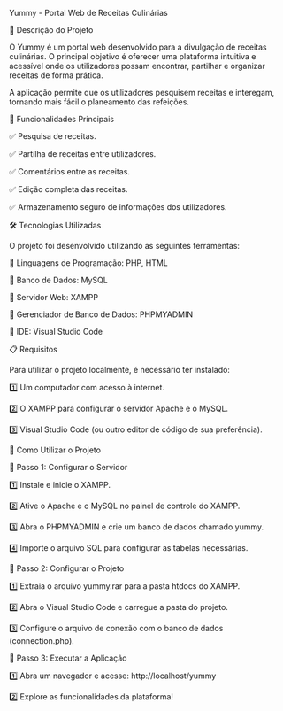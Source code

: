 Yummy - Portal Web de Receitas Culinárias

📌 Descrição do Projeto


O Yummy é um portal web desenvolvido para a divulgação de receitas culinárias. O principal objetivo é oferecer uma plataforma intuitiva e acessível onde os utilizadores possam encontrar, partilhar e organizar receitas de forma prática.

A aplicação permite que os utilizadores pesquisem receitas e interegam, tornando mais fácil o planeamento das refeições.


🚀 Funcionalidades Principais

✅ Pesquisa de receitas.

✅ Partilha de receitas entre utilizadores.

✅ Comentários entre as receitas.

✅ Edição completa das receitas.

✅ Armazenamento seguro de informações dos utilizadores.


🛠 Tecnologias Utilizadas

O projeto foi desenvolvido utilizando as seguintes ferramentas:

🔹 Linguagens de Programação: PHP, HTML

🔹 Banco de Dados: MySQL

🔹 Servidor Web: XAMPP

🔹 Gerenciador de Banco de Dados: PHPMYADMIN

🔹 IDE: Visual Studio Code


📋 Requisitos

Para utilizar o projeto localmente, é necessário ter instalado:

1️⃣ Um computador com acesso à internet.

2️⃣ O XAMPP para configurar o servidor Apache e o MySQL.

3️⃣ Visual Studio Code (ou outro editor de código de sua preferência).


🏁 Como Utilizar o Projeto


🔹 Passo 1: Configurar o Servidor

1️⃣ Instale e inicie o XAMPP.

2️⃣ Ative o Apache e o MySQL no painel de controle do XAMPP.

3️⃣ Abra o PHPMYADMIN e crie um banco de dados chamado yummy.

4️⃣ Importe o arquivo SQL para configurar as tabelas necessárias.



🔹 Passo 2: Configurar o Projeto

1️⃣ Extraia o arquivo yummy.rar para a pasta htdocs do XAMPP.

2️⃣ Abra o Visual Studio Code e carregue a pasta do projeto.

3️⃣ Configure o arquivo de conexão com o banco de dados (connection.php).


🔹 Passo 3: Executar a Aplicação

1️⃣ Abra um navegador e acesse: http://localhost/yummy

2️⃣ Explore as funcionalidades da plataforma!
